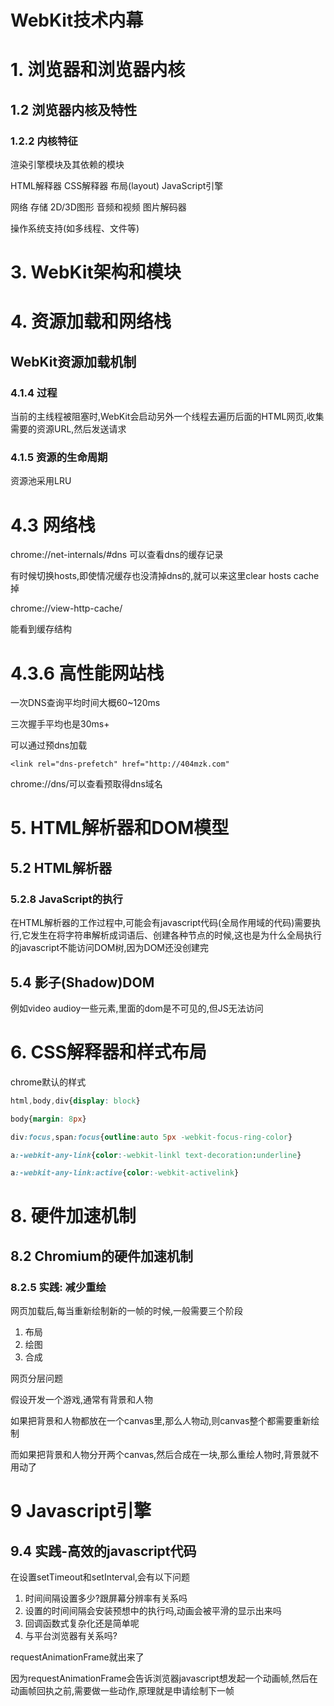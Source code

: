 # WebKit技术内幕

# 1. 浏览器和浏览器内核

## 1.2 浏览器内核及特性

### 1.2.2 内核特征

渲染引擎模块及其依赖的模块

HTML解释器 CSS解释器 布局(layout) JavaScript引擎

网络 存储 2D/3D图形 音频和视频 图片解码器

操作系统支持(如多线程、文件等)

# 3. WebKit架构和模块

# 4. 资源加载和网络栈

## WebKit资源加载机制

### 4.1.4 过程

当前的主线程被阻塞时,WebKit会启动另外一个线程去遍历后面的HTML网页,收集需要的资源URL,然后发送请求

### 4.1.5 资源的生命周期

资源池采用LRU

# 4.3 网络栈

chrome://net-internals/#dns 可以查看dns的缓存记录

有时候切换hosts,即使情况缓存也没清掉dns的,就可以来这里clear hosts cache掉

chrome://view-http-cache/

能看到缓存结构

# 4.3.6 高性能网站栈

一次DNS查询平均时间大概60~120ms

三次握手平均也是30ms+

可以通过预dns加载

```
<link rel="dns-prefetch" href="http://404mzk.com"
```

chrome://dns/可以查看预取得dns域名

# 5. HTML解析器和DOM模型

## 5.2 HTML解析器

### 5.2.8 JavaScript的执行

在HTML解析器的工作过程中,可能会有javascript代码(全局作用域的代码)需要执行,它发生在将字符串解析成词语后、创建各种节点的时候,这也是为什么全局执行的javascript不能访问DOM树,因为DOM还没创建完

## 5.4 影子(Shadow)DOM

例如video audioy一些元素,里面的dom是不可见的,但JS无法访问

# 6. CSS解释器和样式布局

chrome默认的样式

```css
html,body,div{display: block}

body{margin: 8px}

div:focus,span:focus{outline:auto 5px -webkit-focus-ring-color}

a:-webkit-any-link{color:-webkit-linkl text-decoration:underline}

a:-webkit-any-link:active{color:-webkit-activelink}

```

# 8. 硬件加速机制

## 8.2 Chromium的硬件加速机制

### 8.2.5 实践: 减少重绘

网页加载后,每当重新绘制新的一帧的时候,一般需要三个阶段

1. 布局
2. 绘图
3. 合成

网页分层问题

假设开发一个游戏,通常有背景和人物

如果把背景和人物都放在一个canvas里,那么人物动,则canvas整个都需要重新绘制

而如果把背景和人物分开两个canvas,然后合成在一块,那么重绘人物时,背景就不用动了

# 9 Javascript引擎

## 9.4 实践-高效的javascript代码

在设置setTimeout和setInterval,会有以下问题

1. 时间间隔设置多少?跟屏幕分辨率有关系吗
2. 设置的时间间隔会安装预想中的执行吗,动画会被平滑的显示出来吗
3. 回调函数式复杂化还是简单呢
4. 与平台浏览器有关系吗?

requestAnimationFrame就出来了

因为requestAnimationFrame会告诉浏览器javascript想发起一个动画帧,然后在动画帧回执之前,需要做一些动作,原理就是申请绘制下一帧



